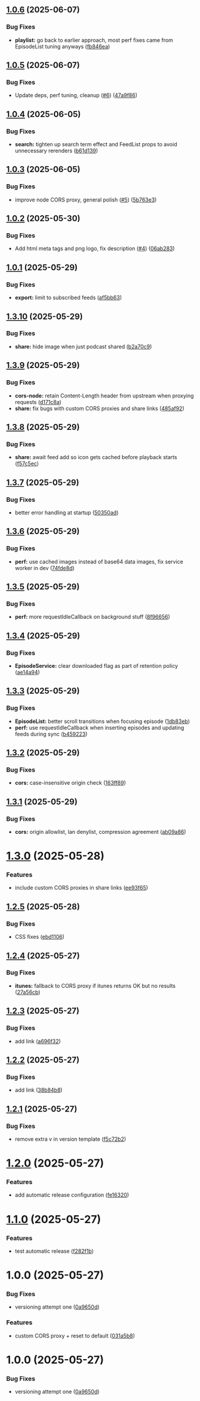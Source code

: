 ## [1.0.6](https://github.com/DankTechnologies/Podds/compare/v1.0.5...v1.0.6) (2025-06-07)


### Bug Fixes

* **playlist:** go back to earlier approach, most perf fixes came from EpisodeList tuning anyways ([fb846ea](https://github.com/DankTechnologies/Podds/commit/fb846eac3bc0998c705bdb9a6ab3b68b5196c924))

## [1.0.5](https://github.com/DankTechnologies/Podds/compare/v1.0.4...v1.0.5) (2025-06-07)


### Bug Fixes

* Update deps, perf tuning, cleanup ([#6](https://github.com/DankTechnologies/Podds/issues/6)) ([47a9f86](https://github.com/DankTechnologies/Podds/commit/47a9f86cccdb8991fa2055311c06ae234e138b8c))

## [1.0.4](https://github.com/DankTechnologies/Podds/compare/v1.0.3...v1.0.4) (2025-06-05)


### Bug Fixes

* **search:** tighten up search term effect and FeedList props to avoid unnecessary rerenders ([b61d139](https://github.com/DankTechnologies/Podds/commit/b61d13924b7775e0617c86bf88f7d56cd8a8b932))

## [1.0.3](https://github.com/DankTechnologies/Podds/compare/v1.0.2...v1.0.3) (2025-06-05)


### Bug Fixes

* improve node CORS proxy, general polish ([#5](https://github.com/DankTechnologies/Podds/issues/5)) ([5b763e3](https://github.com/DankTechnologies/Podds/commit/5b763e39c53346c292d2b0010e9d07cbefd1d245))

## [1.0.2](https://github.com/DankTechnologies/Podds/compare/v1.0.1...v1.0.2) (2025-05-30)


### Bug Fixes

* Add html meta tags and png logo, fix description ([#4](https://github.com/DankTechnologies/Podds/issues/4)) ([06ab283](https://github.com/DankTechnologies/Podds/commit/06ab2837b3eed267f1e5422cb9fc0de67e70179d))

## [1.0.1](https://github.com/DankTechnologies/Podds/compare/v1.0.0...v1.0.1) (2025-05-29)


### Bug Fixes

* **export:** limit to subscribed feeds ([af5bb63](https://github.com/DankTechnologies/Podds/commit/af5bb63971e10d38a327da75a15af5eb4995a561))

## [1.3.10](https://github.com/DankTechnologies/Podds/compare/v1.3.9...v1.3.10) (2025-05-29)


### Bug Fixes

* **share:** hide image when just podcast shared ([b2a70c9](https://github.com/DankTechnologies/Podds/commit/b2a70c97e6ca8fedb82b2e4b9aed33bb8e8a0e8e))

## [1.3.9](https://github.com/DankTechnologies/Podds/compare/v1.3.8...v1.3.9) (2025-05-29)


### Bug Fixes

* **cors-node:** retain Content-Length header from upstream when proxying requests ([d171c8a](https://github.com/DankTechnologies/Podds/commit/d171c8a70aa484b67bdb5910d0f2a0a57e04aa76))
* **share:** fix bugs with custom CORS proxies and share links ([485af92](https://github.com/DankTechnologies/Podds/commit/485af92a50510d991f4aa30876263a5a761590f3))

## [1.3.8](https://github.com/DankTechnologies/Podds/compare/v1.3.7...v1.3.8) (2025-05-29)


### Bug Fixes

* **share:** await feed add so icon gets cached before playback starts ([f57c5ec](https://github.com/DankTechnologies/Podds/commit/f57c5ec55522bcde2c120752820d0824a4c8b863))

## [1.3.7](https://github.com/DankTechnologies/Podds/compare/v1.3.6...v1.3.7) (2025-05-29)


### Bug Fixes

* better error handling at startup ([50350ad](https://github.com/DankTechnologies/Podds/commit/50350adba8647d1950d118d9bd9f7d11db4e3cbc))

## [1.3.6](https://github.com/DankTechnologies/Podds/compare/v1.3.5...v1.3.6) (2025-05-29)


### Bug Fixes

* **perf:** use cached images instead of base64 data images, fix service worker in dev ([74fde8d](https://github.com/DankTechnologies/Podds/commit/74fde8dee9f9ccb422d5bc72547badb7d8f316a2))

## [1.3.5](https://github.com/DankTechnologies/Podds/compare/v1.3.4...v1.3.5) (2025-05-29)


### Bug Fixes

* **perf:** more requestIdleCallback on background stuff ([8f96656](https://github.com/DankTechnologies/Podds/commit/8f96656ceaddc8b26878817ba118f0260c1362eb))

## [1.3.4](https://github.com/DankTechnologies/Podds/compare/v1.3.3...v1.3.4) (2025-05-29)


### Bug Fixes

* **EpisodeService:** clear downloaded flag as part of retention policy ([ae14a94](https://github.com/DankTechnologies/Podds/commit/ae14a940287df8e44b4e8a4abefb3afe7a8a0173))

## [1.3.3](https://github.com/DankTechnologies/Podds/compare/v1.3.2...v1.3.3) (2025-05-29)


### Bug Fixes

* **EpisodeList:** better scroll transitions when focusing episode ([1db83eb](https://github.com/DankTechnologies/Podds/commit/1db83eb39f43339d57e82b92a55f73720dad1153))
* **perf:** use requestIdleCallback when inserting episodes and updating feeds during sync ([b459223](https://github.com/DankTechnologies/Podds/commit/b459223bc70cccc8ad7a91abfff95d6a47739a42))

## [1.3.2](https://github.com/DankTechnologies/Podds/compare/v1.3.1...v1.3.2) (2025-05-29)


### Bug Fixes

* **cors:** case-insensitive origin check ([163ff89](https://github.com/DankTechnologies/Podds/commit/163ff894ac3e4058be3dd1732f935f9b577244f6))

## [1.3.1](https://github.com/DankTechnologies/Podds/compare/v1.3.0...v1.3.1) (2025-05-29)


### Bug Fixes

* **cors:** origin allowlist, lan denylist, compression agreement ([ab09a86](https://github.com/DankTechnologies/Podds/commit/ab09a862f4fe1cf1aecc9dd866f8b9478dd34fb9))

# [1.3.0](https://github.com/DankTechnologies/Podds/compare/v1.2.5...v1.3.0) (2025-05-28)


### Features

* include custom CORS proxies in share links ([ee93f65](https://github.com/DankTechnologies/Podds/commit/ee93f65d318602dbaac9f66f9d6742c45e221f97))

## [1.2.5](https://github.com/DankTechnologies/Podds/compare/v1.2.4...v1.2.5) (2025-05-28)


### Bug Fixes

* CSS fixes ([ebd1106](https://github.com/DankTechnologies/Podds/commit/ebd11062207f143ccefe8b6f3439690263d5b4f4))

## [1.2.4](https://github.com/DankTechnologies/Podds/compare/v1.2.3...v1.2.4) (2025-05-27)


### Bug Fixes

* **itunes:** fallback to CORS proxy if itunes returns OK but no results ([27a56cb](https://github.com/DankTechnologies/Podds/commit/27a56cb829e74f93d83a6728e11aef74a204a41c))

## [1.2.3](https://github.com/DankTechnologies/Podds/compare/v1.2.2...v1.2.3) (2025-05-27)


### Bug Fixes

* add link ([a696f32](https://github.com/DankTechnologies/Podds/commit/a696f32d5868e7e272990249e7b60c2cb13492b5))

## [1.2.2](https://github.com/DankTechnologies/Podds/compare/v1.2.1...v1.2.2) (2025-05-27)


### Bug Fixes

* add link ([38b84b8](https://github.com/DankTechnologies/Podds/commit/38b84b8c5769aa3a1a3b8fc3a2f0caaca3bab07d))

## [1.2.1](https://github.com/DankTechnologies/Podds/compare/v1.2.0...v1.2.1) (2025-05-27)


### Bug Fixes

* remove extra v in version template ([f5c72b2](https://github.com/DankTechnologies/Podds/commit/f5c72b28170aefe1a10a7b4a1d80207b586cdd86))

# [1.2.0](https://github.com/DankTechnologies/Podds/compare/v1.1.0...v1.2.0) (2025-05-27)


### Features

* add automatic release configuration ([fe16320](https://github.com/DankTechnologies/Podds/commit/fe16320777f997ab5e33406afd2048576e97e6eb))

# [1.1.0](https://github.com/DankTechnologies/Podds/compare/v1.0.0...v1.1.0) (2025-05-27)


### Features

* test automatic release ([f282f1b](https://github.com/DankTechnologies/Podds/commit/f282f1bdffa3959caa57459bf6e6fd146d8c835d))

# 1.0.0 (2025-05-27)


### Bug Fixes

* versioning attempt one ([0a9650d](https://github.com/DankTechnologies/Podds/commit/0a9650db86861cd14b787662b82bf94399b58b8f))


### Features

* custom CORS proxy + reset to default ([031a5b8](https://github.com/DankTechnologies/Podds/commit/031a5b8034a6833410b5914bbd446dfc115d46f1))

# 1.0.0 (2025-05-27)


### Bug Fixes

* versioning attempt one ([0a9650d](https://github.com/DankTechnologies/Podds/commit/0a9650db86861cd14b787662b82bf94399b58b8f))
